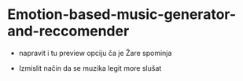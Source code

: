 # Emotion-based-music-generator-and-reccomender

* napravit i tu preview opciju ča je Žare spominja

* Izmislit način da se muzika legit more slušat


